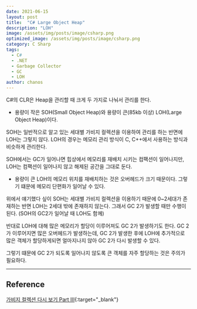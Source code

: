 ```yaml
---
date: 2021-06-15
layout: post
title:  "C# Large Object Heap"
description: "LOH"
image: /assets/img/posts/image/csharp.png
optimized_image: /assets/img/posts/image/csharp.png
category: C Sharp
tags:
  - C#
  - .NET
  - Garbage Collector
  - GC
  - LOH
author: chanos
---
```

C#의 CLR은 Heap을 관리할 때 크게 두 가지로 나눠서 관리를 한다.

- 용량이 작은 SOH(Small Object Heap)와 용량이 큰(85kb 이상) LOH(Large Object Heap)이다.

SOH는 일반적으로 알고 있는 세대별 가비지 컬렉션을 이용하여 관리를 하는 반면에 LOH는 그렇지 않다. LOH의 경우는 메모리 관리 방식이 C, C++에서 사용하는 방식과 비슷하게 관리한다.

SOH에서는 GC가 일어나면 힙상에서 메모리를 재배치 시키는 컴팩션이 일어나지만, LOH는 컴팩션이 일어나지 않고 해제된 공간을 그대로 둔다.

- 용량이 큰 LOH의 메모리 위치를 재배치하는 것은 오버헤드가 크기 때문이다. 그렇기 떄문에 메모리 단편화가 일어날 수 있다.

위에서 얘기했다 싶이 SOH는 세대별 가비지 컬렉션을 이용하기 때문에 0~2세대가 존재하는 반면 LOH는 2세대 밖에 존재하지 않는다. 그래서 GC 2가 발생할 때만 수행이 된다. (SOH의 GC2가 일어날 때 LOH도 함께)

반대로 LOH에 대해 많은 메모리가 할당이 이루어져도 GC 2가 발생하기도 한다. GC 2가 이루어지면 많은 오버헤드가 발생하는데, GC 2가 발생한 후에 LOH에 추가적으로 많은 객체가 할당하게되면 얼마지나지 않아 GC 2가 다시 발생할 수 있다.

그렇기 떄문에 GC 2가 되도록 일어나지 않도록 큰 객체를 자주 할당하는 것은 주의가 필요하다.

---

## Reference

[가비지 컬렉션 다시 보기 Part III](http://www.simpleisbest.net/post/2011/04/11/Large-Object-Heap-Intro.aspx){:target="_blank"}